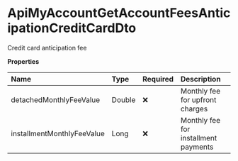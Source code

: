 # ApiMyAccountGetAccountFeesAnticipationCreditCardDto

Credit card anticipation fee

**Properties**

| Name                       | Type   | Required | Description                          |
| :------------------------- | :----- | :------- | :----------------------------------- |
| detachedMonthlyFeeValue    | Double | ❌       | Monthly fee for upfront charges      |
| installmentMonthlyFeeValue | Long   | ❌       | Monthly fee for installment payments |

<!-- This file was generated by liblab | https://liblab.com/ -->
